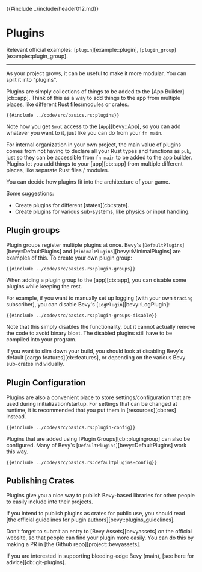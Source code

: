 {{#include ../include/header012.md}}

# Plugins

Relevant official examples:
[`plugin`][example::plugin],
[`plugin_group`][example::plugin_group].

---

As your project grows, it can be useful to make it more modular. You can
split it into "plugins".

Plugins are simply collections of things to be added to the [App
Builder][cb::app]. Think of this as a way to add things to the app from
multiple places, like different Rust files/modules or crates.

```rust,no_run,noplayground
{{#include ../code/src/basics.rs:plugins}}
```

Note how you get `&mut` access to the [`App`][bevy::App], so you can
add whatever you want to it, just like you can do from your `fn main`.

For internal organization in your own project, the main value of plugins
comes from not having to declare all your Rust types and functions as
`pub`, just so they can be accessible from `fn main` to be added to the
app builder. Plugins let you add things to your [app][cb::app] from multiple
different places, like separate Rust files / modules.

You can decide how plugins fit into the architecture of your game.

Some suggestions:
 - Create plugins for different [states][cb::state].
 - Create plugins for various sub-systems, like physics or input handling.

## Plugin groups

Plugin groups register multiple plugins at once.
Bevy's [`DefaultPlugins`][bevy::DefaultPlugins] and
[`MinimalPlugins`][bevy::MinimalPlugins] are examples of this.
To create your own plugin group:

```rust,no_run,noplayground
{{#include ../code/src/basics.rs:plugin-groups}}
```

When adding a plugin group to the [app][cb::app], you can disable some
plugins while keeping the rest.

For example, if you want to manually set up logging (with your own `tracing`
subscriber), you can disable Bevy's [`LogPlugin`][bevy::LogPlugin]:

```rust,no_run,noplayground
{{#include ../code/src/basics.rs:plugin-groups-disable}}
```

Note that this simply disables the functionality, but it cannot actually
remove the code to avoid binary bloat. The disabled plugins still have to
be compiled into your program.

If you want to slim down your build, you should look at disabling Bevy's
default [cargo features][cb::features], or depending on the various Bevy
sub-crates individually.

## Plugin Configuration

Plugins are also a convenient place to store settings/configuration that are
used during initialization/startup. For settings that can be changed at runtime,
it is recommended that you put them in [resources][cb::res] instead.

```rust,no_run,noplayground
{{#include ../code/src/basics.rs:plugin-config}}
```

Plugins that are added using [Plugin Groups][cb::plugingroup] can also be
configured. Many of Bevy's [`DefaultPlugins`][bevy::DefaultPlugins] work
this way.

```rust,no_run,noplayground
{{#include ../code/src/basics.rs:defaultplugins-config}}
```

## Publishing Crates

Plugins give you a nice way to publish Bevy-based libraries for other people
to easily include into their projects.

If you intend to publish plugins as crates for public use, you should read
[the official guidelines for plugin authors][bevy::plugins_guidelines].

Don't forget to submit an entry to [Bevy Assets][bevyassets] on the official
website, so that people can find your plugin more easily. You can do this
by making a PR in [the Github repo][project::bevyassets].

If you are interested in supporting bleeding-edge Bevy (main), [see here
for advice][cb::git-plugins].
